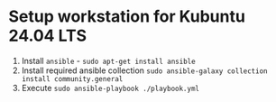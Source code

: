 # Setup workstation for Kubuntu 24.04 LTS

1. Install `ansible` - `sudo apt-get install ansible`
1. Install required ansible collection `sudo ansible-galaxy collection install community.general`
1. Execute `sudo ansible-playbook ./playbook.yml`
